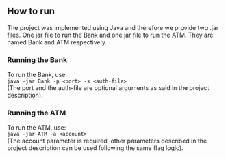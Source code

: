 ## How to run

The project was implemented using Java and therefore we provide two .jar files. One jar file to run the Bank and one jar file to run the ATM. They are named Bank and ATM respectively. 

### Running the Bank
To run the Bank, use: <br>
`java -jar Bank -p <port> -s <auth-file>` <br>
(The port and the auth-file are optional arguments as said in the project description).

### Running the ATM
To run the ATM, use: <br>
`java -jar ATM -a <account>` <br>
(The account parameter is required, other parameters described in the project description can be used following the same flag logic). 



